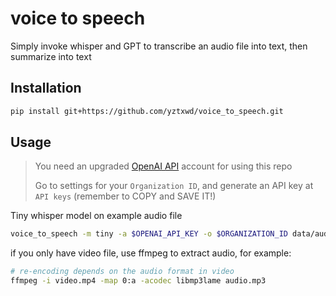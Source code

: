 # voice to speech

Simply invoke whisper and GPT to transcribe an audio file into text, then summarize into text

## Installation

```bash
pip install git+https://github.com/yztxwd/voice_to_speech.git
```

## Usage

> You need an upgraded [OpenAI API](https://platform.openai.com/) account for using this repo
> 
> Go to settings for your `Organization ID`, and generate an API key at `API keys` (remember to COPY and SAVE IT!)

Tiny whisper model on example audio file

```bash
voice_to_speech -m tiny -a $OPENAI_API_KEY -o $ORGANIZATION_ID data/audio.mp3
```

if you only have video file, use ffmpeg to extract audio, for example:
```bash
# re-encoding depends on the audio format in video
ffmpeg -i video.mp4 -map 0:a -acodec libmp3lame audio.mp3
```
